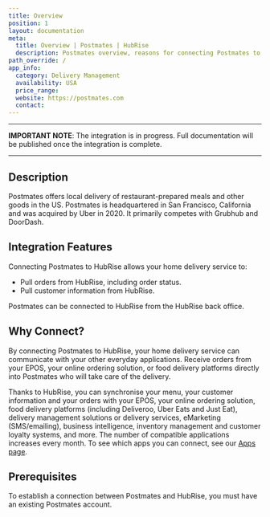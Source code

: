 ```yaml
---
title: Overview
position: 1
layout: documentation
meta:
  title: Overview | Postmates | HubRise
  description: Postmates overview, reasons for connecting Postmates to HubRise and summary of integrated features. Synchronise data between your EPOS and your other apps.
path_override: /
app_info:
  category: Delivery Management
  availability: USA
  price_range:
  website: https://postmates.com
  contact:
---
```


---

**IMPORTANT NOTE**: The integration is in progress. Full documentation will be published once the integration is complete.

---

## Description

Postmates offers local delivery of restaurant-prepared meals and other goods in the US.
Postmates is headquartered in San Francisco, California and was acquired by Uber in 2020. It primarily competes with Grubhub and DoorDash.

## Integration Features

Connecting Postmates to HubRise allows your home delivery service to:

- Pull orders from HubRise, including order status.
- Pull customer information from HubRise.

Postmates can be connected to HubRise from the HubRise back office.

## Why Connect?

By connecting Postmates to HubRise, your home delivery service can communicate with your other everyday applications. Receive orders from your EPOS, your online ordering solution, or food delivery platforms directly into Postmates who will take care of the delivery. 

Thanks to HubRise, you can synchronise your menu, your customer information and your orders with your EPOS, your online ordering solution, food delivery platforms (including Deliveroo, Uber Eats and Just Eat), delivery management solutions or delivery services, eMarketing (SMS/emailing), business intelligence, inventory management and customer loyalty systems, and more. The number of compatible applications increases every month. To see which apps you can connect, see our [Apps page](/apps).

## Prerequisites

To establish a connection between Postmates and HubRise, you must have an existing Postmates account.
